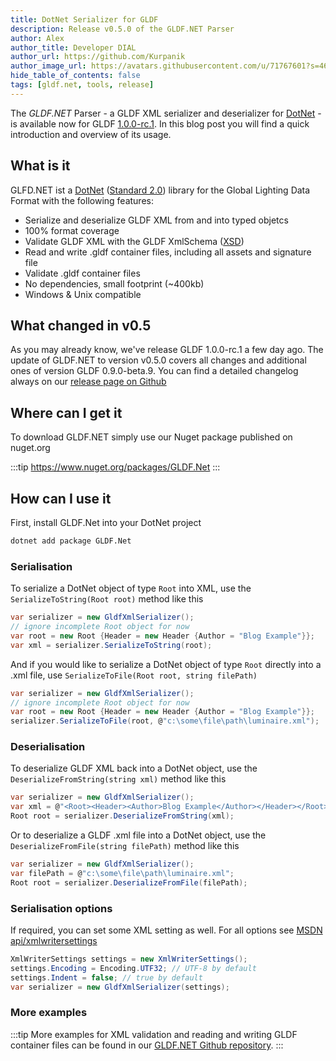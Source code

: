 ```yaml
---
title: DotNet Serializer for GLDF
description: Release v0.5.0 of the GLDF.NET Parser
author: Alex
author_title: Developer DIAL
author_url: https://github.com/Kurpanik
author_image_url: https://avatars.githubusercontent.com/u/71767601?s=460
hide_table_of_contents: false
tags: [gldf.net, tools, release]
---
```


The *GLDF.NET* Parser - a GLDF XML serializer and deserializer for [DotNet](https://dotnet.microsoft.com) - is available now for GLDF [1.0.0-rc.1](https://github.com/globallightingdata/gldf/releases/tag/v1.0.0-rc.1). In this blog post you will find a quick introduction and overview of its usage.

<!--truncate-->

## What is it

GLFD.NET ist a [DotNet](https://dotnet.microsoft.com) ([Standard 2.0](https://docs.microsoft.com/de-de/dotnet/standard/net-standard)) library for the Global Lighting Data Format with the following features:

- Serialize and deserialize GLDF XML from and into typed objetcs
- 100% format coverage
- Validate GLDF XML with the GLDF XmlSchema ([XSD](http://localhost:3000/xsd-reference/index_Root.html))
- Read and write .gldf container files, including all assets and signature file
- Validate .gldf container files
- No dependencies, small footprint (~400kb)
- Windows & Unix compatible

## What changed in v0.5

As you may already know, we've release GLDF 1.0.0-rc.1 a few day ago. The update of GLDF.NET to version v0.5.0 covers all changes and additional ones of version GLDF 0.9.0-beta.9. You can find a detailed changelog always on our [release page on Github](https://github.com/globallightingdata/gldf/releases)

## Where can I get it

To download GLDF.NET simply use our Nuget package published on nuget.org

:::tip
<https://www.nuget.org/packages/GLDF.Net>
:::

## How can I use it

First, install GLDF.Net into your DotNet project

```bash
dotnet add package GLDF.Net
```

### Serialisation

To serialize a DotNet object of type `Root` into XML, use the `SerializeToString(Root root)` method like this

```csharp
var serializer = new GldfXmlSerializer();
// ignore incomplete Root object for now
var root = new Root {Header = new Header {Author = "Blog Example"}};
var xml = serializer.SerializeToString(root);
```

And if you would like to serialize a DotNet object of type `Root` directly into a .xml file, use `SerializeToFile(Root root, string filePath)`

```csharp
var serializer = new GldfXmlSerializer();
// ignore incomplete Root object for now
var root = new Root {Header = new Header {Author = "Blog Example"}};
serializer.SerializeToFile(root, @"c:\some\file\path\luminaire.xml");
```

### Deserialisation

To deserialize GLDF XML back into a DotNet object, use the `DeserializeFromString(string xml)` method like this

```csharp
var serializer = new GldfXmlSerializer();
var xml = @"<Root><Header><Author>Blog Example</Author></Header></Root>";
Root root = serializer.DeserializeFromString(xml);
```

Or to deserialize a GLDF .xml file into a DotNet object, use the `DeserializeFromFile(string filePath)` method like this

```csharp
var serializer = new GldfXmlSerializer();
var filePath = @"c:\some\file\path\luminaire.xml";
Root root = serializer.DeserializeFromFile(filePath);
```

### Serialisation options

If required, you can set some XML setting as well. For all options see [MSDN api/xmlwritersettings](https://docs.microsoft.com/de-de/dotnet/api/system.xml.xmlwritersettings)

```csharp
XmlWriterSettings settings = new XmlWriterSettings();
settings.Encoding = Encoding.UTF32; // UTF-8 by default
settings.Indent = false; // true by default
var serializer = new GldfXmlSerializer(settings);
```

### More examples

:::tip
More examples for XML validation and reading and writing GLDF container files can be found in our [GLDF.NET Github repository](https://github.com/globallightingdata/gldf.net#container-readwrite).
:::
